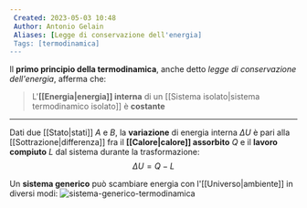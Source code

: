```yaml
---
 Created: 2023-05-03 10:48
 Author: Antonio Gelain
 Aliases: [Legge di conservazione dell'energia]
 Tags: [termodinamica]
---
```


Il **primo principio della termodinamica**, anche detto *legge di conservazione dell'energia*, afferma che:
> L'**[[Energia|energia]] interna** di un [[Sistema isolato|sistema termodinamico isolato]] è **costante**

---

Dati due [[Stato|stati]] $A$ e $B$, la **variazione** di energia interna $\Delta U$ è pari alla [[Sottrazione|differenza]] fra il **[[Calore|calore]] assorbito** $Q$ e il **lavoro compiuto** $L$ dal sistema durante la trasformazione:
$$\Delta U = Q - L$$

Un **sistema generico** può scambiare energia con l'[[Universo|ambiente]] in diversi modi:
![sistema-generico-termodinamica](https://upload.wikimedia.org/wikipedia/commons/thumb/6/6f/Convenzione_sui_segni_di_calore_e_lavoro.jpg/400px-Convenzione_sui_segni_di_calore_e_lavoro.jpg)